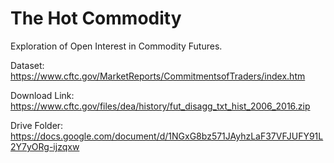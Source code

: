 # The Hot Commodity

Exploration of Open Interest in Commodity Futures.

Dataset: https://www.cftc.gov/MarketReports/CommitmentsofTraders/index.htm

Download Link: https://www.cftc.gov/files/dea/history/fut_disagg_txt_hist_2006_2016.zip

Drive Folder: https://docs.google.com/document/d/1NGxG8bz571JAyhzLaF37VFJUFY91L2Y7yORg-ijzqxw
